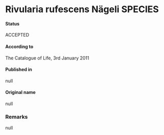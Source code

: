 Rivularia rufescens Nägeli SPECIES
=======

#### Status
ACCEPTED

#### According to
The Catalogue of Life, 3rd January 2011

#### Published in
null

#### Original name
null

### Remarks
null